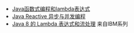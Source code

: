 - [Java函数式编程和lambda表达式](https://my.oschina.net/u/3971241/blog/2218966)
- [Java Reactive 异步与并发编程](https://blog.csdn.net/pmlpml/article/details/70470416)
- [Java 8 的 Lambda 表达式和流处理](https://www.ibm.com/developerworks/cn/java/j-understanding-functional-programming-3/index.html) 来自IBM系列